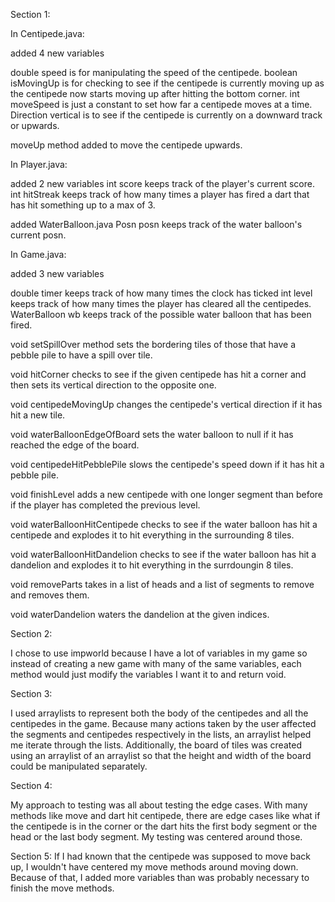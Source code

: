 Section 1:

In Centipede.java: 

added 4 new variables

double speed is for manipulating the speed of the centipede.
boolean isMovingUp is for checking to see if the centipede is currently moving up as the centipede
now starts moving up after hitting the bottom corner.
int moveSpeed is just a constant to set how far a centipede moves at a time.
Direction vertical is to see if the centipede is currently on a downward track or upwards.

moveUp method added to move the centipede upwards.

In Player.java:

added 2 new variables
int score keeps track of the player's current score.
int hitStreak keeps track of how many times a player has fired a dart that has hit something up to a max of 3.

added WaterBalloon.java
Posn posn keeps track of the water balloon's current posn.

In Game.java:

added 3 new variables

double timer keeps track of how many times the clock has ticked
int level keeps track of how many times the player has cleared all the centipedes.
WaterBalloon wb keeps track of the possible water balloon that has been fired.

void setSpillOver method sets the bordering tiles of those that have a pebble pile to have a spill over tile.

void hitCorner checks to see if the given centipede has hit a corner and then sets its vertical direction to the opposite one.

void centipedeMovingUp changes the centipede's vertical direction if it has hit a new tile.

void waterBalloonEdgeOfBoard sets the water balloon to null if it has reached the edge of the board.

void centipedeHitPebblePile slows the centipede's speed down if it has hit a pebble pile.

void finishLevel adds a new centipede with one longer segment than before if the player has completed the previous level.

void waterBalloonHitCentipede checks to see if the water balloon has hit a centipede and explodes it to hit everything in the surrounding 8 tiles.

void waterBalloonHitDandelion checks to see if the water balloon has hit a dandelion and explodes it to hit everything in the surrdoungin 8 tiles.

void removeParts takes in a list of heads and a list of segments to remove and removes them.

void waterDandelion waters the dandelion at the given indices.

Section 2:

I chose to use impworld because I have a lot of variables in my game so instead of creating a new game with many of the same variables,
each method would just modify the variables I want it to and return void.

Section 3:

I used arraylists to represent both the body of the centipedes and all the centipedes in the game. Because many actions taken by the user
affected the segments and centipedes respectively in the lists, an arraylist helped me iterate through the lists. Additionally, the board of tiles was
created using an arraylist of an arraylist so that the height and width of the board could be manipulated separately.

Section 4: 

My approach to testing was all about testing the edge cases. With many methods like move and dart hit centipede, there are edge cases like what if
the centipede is in the corner or the dart hits the first body segment or the head or the last body segment. My testing was centered around those.

Section 5:
If I had known that the centipede was supposed to move back up, I wouldn't have centered my move methods around moving down.
Because of that, I added more variables than was probably necessary to finish the move methods.
